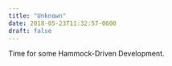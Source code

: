 ```yaml
---
title: "Unknown"
date: 2018-05-23T11:32:57-0600
draft: false
---
```


Time for some Hammock-Driven Development.
